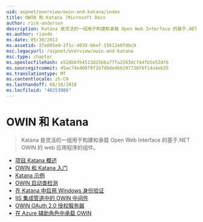 ```yaml
---
uid: aspnet/overview/owin-and-katana/index
title: OWIN 和 Katana |Microsoft Docs
author: rick-anderson
description: Katana 是灵活的一组用于构建和承载 Open Web Interface 的基于.NET OWIN 的 web 应用程序的组件。
ms.author: riande
ms.date: 05/30/2013
ms.assetid: 37e005e9-2f1c-4039-b6ef-15612e0fdbc9
msc.legacyurl: /aspnet/overview/owin-and-katana
msc.type: chapter
ms.openlocfilehash: e528bbfb4513d25b6a77fa2263dc744fb5e52df6
ms.sourcegitcommit: 45ac74e400f9f2b7dbded66297730f6f14a4eb25
ms.translationtype: MT
ms.contentlocale: zh-CN
ms.lasthandoff: 08/16/2018
ms.locfileid: "48253086"
---
```

<a name="owin-and-katana"></a>OWIN 和 Katana
====================
> Katana 是灵活的一组用于构建和承载 Open Web Interface 的基于.NET OWIN 的 web 应用程序的组件。


- [项目 Katana 概述](an-overview-of-project-katana.md)
- [OWIN 和 Katana 入门](getting-started-with-owin-and-katana.md)
- [Katana 示例](katana-samples.md)
- [OWIN 启动类检测](owin-startup-class-detection.md)
- [在 Katana 中启用 Windows 身份验证](enabling-windows-authentication-in-katana.md)
- [IIS 集成管道中的 OWIN 中间件](owin-middleware-in-the-iis-integrated-pipeline.md)
- [OWIN OAuth 2.0 授权服务器](owin-oauth-20-authorization-server.md)
- [在 Azure 辅助角色中承载 OWIN](host-owin-in-an-azure-worker-role.md)
